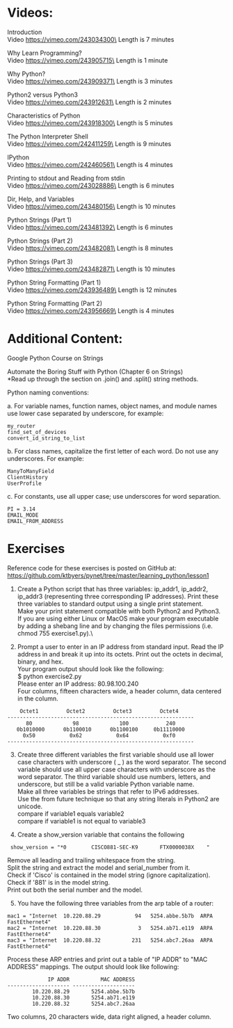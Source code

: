 # Videos:

Introduction\
Video https://vimeo.com/243034300\
Length is 7 minutes

Why Learn Programming?\
Video https://vimeo.com/243905715\
Length is 1 minute

Why Python?\
Video https://vimeo.com/243909371\
Length is 3 minutes

Python2 versus Python3\
Video https://vimeo.com/243912631\
Length is 2 minutes

Characteristics of Python\
Video https://vimeo.com/243918300\
Length is 5 minutes

The Python Interpreter Shell\
Video https://vimeo.com/242411259\
Length is 9 minutes

IPython\
Video https://vimeo.com/242460561\
Length is 4 minutes

Printing to stdout and Reading from stdin\
Video https://vimeo.com/243028886\
Length is 6 minutes

Dir, Help, and Variables​\
Video https://vimeo.com/243480156\
Length is 10 minutes

Python Strings (Part 1)\
Video https://vimeo.com/243481392\
Length is 6 minutes

Python Strings (Part 2)\
Video https://vimeo.com/243482081\
Length is 8 minutes
 

Python Strings (Part 3)\
Video https://vimeo.com/243482871\
Length is 10 minutes
 
Python String Formatting (Part 1)\
Video https://vimeo.com/243936489\
Length is 12 minutes
 
Python String Formatting (Part 2)\
Video https://vimeo.com/243956669\
Length is 4 minutes

# Additional Content:

Google Python Course on Strings

Automate the Boring Stuff with Python (Chapter 6 on Strings)     
*Read up through the section on .join() and .split() string methods.

Python naming conventions:

a. For variable names, function names, object names, and module names use lower case separated by underscore, for example:

```
my_router
find_set_of_devices
convert_id_string_to_list
```

b. For class names, capitalize the first letter of each word.  Do not use any underscores.  For example:

```
ManyToManyField
ClientHistory
UserProfile
```
c. For constants, use all upper case; use underscores for word separation.
```
PI = 3.14
EMAIL_MODE
EMAIL_FROM_ADDRESS
``` 

# Exercises

Reference code for these exercises is posted on GitHub at:
https://github.com/ktbyers/pynet/tree/master/learning_python/lesson1

1. Create a Python script that has three variables: ip_addr1, ip_addr2, ip_addr3 (representing three corresponding IP addresses). Print these three variables to standard output using a single print statement.\
 Make your print statement compatible with both Python2 and Python3.\
 If you are using either Linux or MacOS make your program executable by adding a shebang line and by changing the files permissions (i.e. chmod 755 exercise1.py).\

2. Prompt a user to enter in an IP address from standard input. Read the IP address in and break it up into its octets. Print out the octets in decimal, binary, and hex.\
 Your program output should look like the following:\
​ $ python exercise2.py\
 Please enter an IP address: 80.98.100.240\
 Four columns, fifteen characters wide, a header column, data centered in the column.
```
    Octet1         Octet2         Octet3         Octet4     
------------------------------------------------------------
      80             98             100            240      
   0b1010000      0b1100010      0b1100100     0b11110000   
     0x50           0x62           0x64           0xf0      
------------------------------------------------------------
```

3. Create three different variables the first variable should use all lower case characters with underscore ( _ ) as the word separator. The second variable should use all upper case characters with underscore as the word separator. The third variable should use numbers, letters, and underscore, but still be a valid variable Python variable name.\
 Make all three variables be strings that refer to IPv6 addresses.\
 Use the from future technique so that any string literals in Python2 are unicode.\
 compare if variable1 equals variable2\
 compare if variable1 is not equal to variable3

4. Create a show_version variable that contains the following
```
 show_version = "*0        CISCO881-SEC-K9       FTX0000038X    " 
```
 Remove all leading and trailing whitespace from the string.\
 Split the string and extract the model and serial_number from it.\
 Check if 'Cisco' is contained in the model string (ignore capitalization).\
 Check if '881' is in the model string.\
 Print out both the serial number and the model.



5. You have the following three variables from the arp table of a router:

```
mac1 = "Internet  10.220.88.29           94   5254.abbe.5b7b  ARPA   FastEthernet4"
mac2 = "Internet  10.220.88.30            3   5254.ab71.e119  ARPA   FastEthernet4"
mac3 = "Internet  10.220.88.32          231   5254.abc7.26aa  ARPA   FastEthernet4"
```

Process these ARP entries and print out a table of "IP ADDR" to "MAC ADDRESS" mappings. The output should look like following:

```
             IP ADDR          MAC ADDRESS
-------------------- --------------------
        10.220.88.29       5254.abbe.5b7b
        10.220.88.30       5254.ab71.e119
        10.220.88.32       5254.abc7.26aa
```

Two columns, 20 characters wide, data right aligned, a header column.